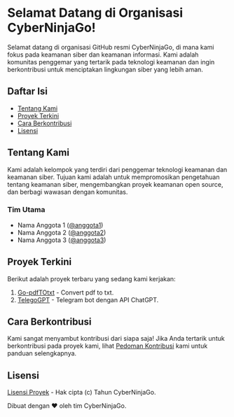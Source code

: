 # Selamat Datang di Organisasi CyberNinjaGo!

Selamat datang di organisasi GitHub resmi CyberNinjaGo, di mana kami fokus pada keamanan siber dan keamanan informasi. Kami adalah komunitas penggemar yang tertarik pada teknologi keamanan dan ingin berkontribusi untuk menciptakan lingkungan siber yang lebih aman.

## Daftar Isi

- [Tentang Kami](#tentang-kami)
- [Proyek Terkini](#proyek-terkini)
- [Cara Berkontribusi](#cara-berkontribusi)
- [Lisensi](#lisensi)

## Tentang Kami

Kami adalah kelompok yang terdiri dari penggemar teknologi keamanan dan keamanan siber. Tujuan kami adalah untuk mempromosikan pengetahuan tentang keamanan siber, mengembangkan proyek keamanan open source, dan berbagi wawasan dengan komunitas.

### Tim Utama

- Nama Anggota 1 ([@anggota1](https://github.com/anggota1))
- Nama Anggota 2 ([@anggota2](https://github.com/anggota2))
- Nama Anggota 3 ([@anggota3](https://github.com/anggota3))

## Proyek Terkini

Berikut adalah proyek terbaru yang sedang kami kerjakan:

1. [Go-pdfTOtxt](https://github.com/CyberNinjaGo/Go-pdfTOtxt/) - Convert pdf to txt.
2. [TelegoGPT](https://github.com/1amkaizen/TelegoGPT/) - Telegram bot dengan API ChatGPT.

## Cara Berkontribusi

Kami sangat menyambut kontribusi dari siapa saja! Jika Anda tertarik untuk berkontribusi pada proyek kami, lihat [Pedoman Kontribusi](CONTRIBUTING.md) kami untuk panduan selengkapnya.

## Lisensi

[Lisensi Proyek](LICENSE) - Hak cipta (c) Tahun CyberNinjaGo.

Dibuat dengan ❤️ oleh tim CyberNinjaGo.
